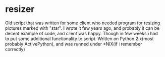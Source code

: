 # resizer
Old script that was written for some client who needed program for resizing pictures marked with "star".
I wrote it few years ago, and probably it can be decent example of code, and client was happy. Though in few weeks i had to put
some additional functionality to script.
Written on Python 2.x(most probably ActivePython), and was runned under *NIX(if i remember correctly)
